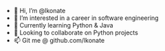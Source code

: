 - 👋  Hi, I’m @lkonate
- 👀  I’m interested in a career in software engineering
- 🌱  Currently learning Python & Java
- 💞️  Looking to collaborate on Python projects
- 📫  Git me @ github.com/lkonate

<!---
lkonate/lkonate is a ✨ special ✨ repository because its `README.md` (this file) appears on your GitHub profile.
You can click the Preview link to take a look at your changes.
--->
